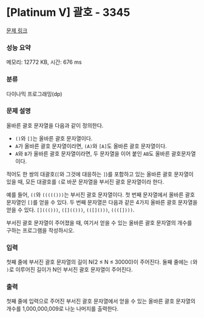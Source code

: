 # [Platinum V] 괄호 - 3345 

[문제 링크](https://www.acmicpc.net/problem/3345) 

### 성능 요약

메모리: 12772 KB, 시간: 676 ms

### 분류

다이나믹 프로그래밍(dp)

### 문제 설명

<p>올바른 괄호 문자열을 다음과 같이 정의한다.</p>

<ul>
	<li><code>()</code>와 <code>[]</code>는 올바른 괄호 문자열이다.</li>
	<li><code>A</code>가 올바른 괄호 문자열이라면, <code>(A)</code>와 <code>[A]</code>도 올바른 괄호 문자열이다.</li>
	<li><code>A</code>와 <code>B</code>가 올바른 괄호 문자열이라면, 두 문자열을 이어 붙인 <code>AB</code>도 올바른 괄호문자열이다.</li>
</ul>

<p>적어도 한 쌍의 대괄호(<code>[</code>와 그것에 대응하는 <code>]</code>)를 포함하고 있는 올바른 괄호 문자열이 있을 때, 모든 대괄호를 <code>(</code>로 바꾼 문자열을 부서진 괄호 문자열이라 한다.</p>

<p>예를 들어, <code>((</code>와 <code>((((()))</code>는 부서진 괄호 문자열이다. 첫 번째 문자열에서 올바른 괄호 문자열인 <code>[]</code>를 얻을 수 있다. 두 번째 문자열은 다음과 같은 4가지 올바른 괄호 문자열을 얻을 수 있다. <code>[]((()))</code>, <code>([](()))</code>, <code>(([]()))</code>, <code>((([])))</code>. </p>

<p>부서진 괄호 문자열이 주어졌을 때, 여기서 얻을 수 있는 올바른 괄호 문자열의 개수를 구하는 프로그램을 작성하시오.</p>

### 입력 

 <p>첫째 줄에 부서진 괄호 문자열의 길이 N(2 ≤ N ≤ 30000)이 주어진다. 둘째 줄에는 <code>(</code>와 <code>)</code>로 이루어진 길이가 N인 부서진 괄호 문자열이 주어진다.</p>

### 출력 

 <p>첫째 줄에 입력으로 주어진 부서진 괄호 문자열에서 얻을 수 있는 올바른 괄호 문자열의 개수를 1,000,000,009로 나눈 나머지를 출력한다.</p>



